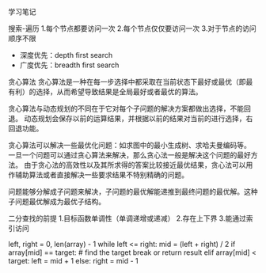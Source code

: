 学习笔记

搜索-遍历
1.每个节点都要访问一次
2.每个节点仅仅要访问一次
3.对于节点的访问顺序不限
- 深度优先：depth first search
- 广度优先：breadth first search


贪心算法
贪心算法是一种在每一步选择中都采取在当前状态下最好或最优（即最有利）的选择，从而希望导致结果是全局最好或者最优的算法。

贪心算法与动态规划的不同在于它对每个子问题的解决方案都做出选择，不能回退。
动态规划会保存以前的运算结果，并根据以前的结果对当前的进行选择，右回退功能。

贪心算法可以解决一些最优化问题：如求图中的最小生成树、求哈夫曼编码等。
一旦一个问题可以通过贪心算法来解决，那么贪心法一般是解决这个问题的最好方法。
由于贪心法的高效性以及其所求得的答案比较接近最优结果，贪心法可以用作辅助算法或者直接解决一些要求结果不特别精确的问题。

问题能够分解成子问题来解决，子问题的最优解能递推到最终问题的最优解。这种子问题最优解成为最优子结构。

二分查找的前提
1.目标函数单调性（单调递增或递减）
2.存在上下界
3.能通过索引访问

left, right = 0, len(array) - 1
while left <= right:
  mid = (left + right) / 2
  if array[mid] == target:
    # find the target
    break or return result
  elif array[mid] < target:
    left = mid + 1
  else:
    right = mid - 1

